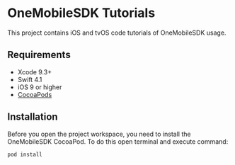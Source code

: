 # OneMobileSDK Tutorials

This project contains iOS and tvOS code tutorials of OneMobileSDK usage.

## Requirements

* Xcode 9.3+
* Swift 4.1
* iOS 9 or higher
* [CocoaPods](https://cocoapods.org)

## Installation

Before you open the project workspace, you need to install the OneMobileSDK CocoaPod. To do this open terminal and execute command:

```bash
pod install
```
